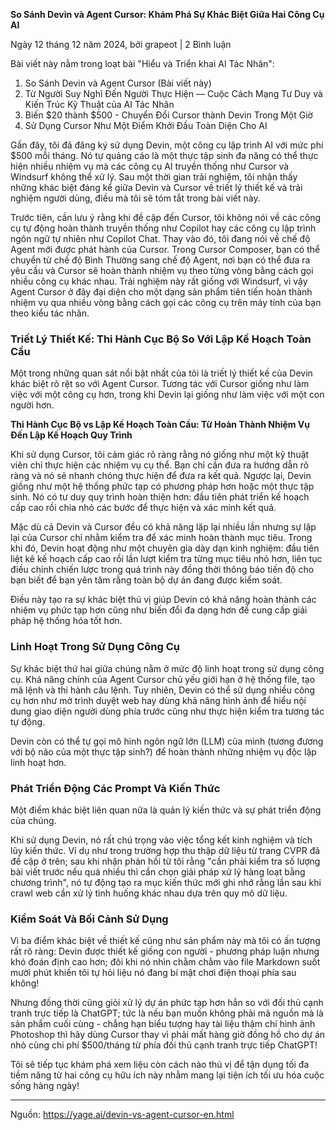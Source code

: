 **So Sánh Devin và Agent Cursor: Khám Phá Sự Khác Biệt Giữa Hai Công Cụ AI**

Ngày 12 tháng 12 năm 2024, bởi grapeot | 2 Bình luận

Bài viết này nằm trong loạt bài "Hiểu và Triển khai AI Tác Nhân":

1. So Sánh Devin và Agent Cursor (Bài viết này)
2. Từ Người Suy Nghĩ Đến Người Thực Hiện — Cuộc Cách Mạng Tư Duy và Kiến Trúc Kỹ Thuật của AI Tác Nhân
3. Biến $20 thành $500 - Chuyển Đổi Cursor thành Devin Trong Một Giờ
4. Sử Dụng Cursor Như Một Điểm Khởi Đầu Toàn Diện Cho AI

Gần đây, tôi đã đăng ký sử dụng Devin, một công cụ lập trình AI với mức phí $500 mỗi tháng. Nó tự quảng cáo là một thực tập sinh đa năng có thể thực hiện nhiều nhiệm vụ mà các công cụ AI truyền thống như Cursor và Windsurf không thể xử lý. Sau một thời gian trải nghiệm, tôi nhận thấy những khác biệt đáng kể giữa Devin và Cursor về triết lý thiết kế và trải nghiệm người dùng, điều mà tôi sẽ tóm tắt trong bài viết này.

Trước tiên, cần lưu ý rằng khi đề cập đến Cursor, tôi không nói về các công cụ tự động hoàn thành truyền thống như Copilot hay các công cụ lập trình ngôn ngữ tự nhiên như Copilot Chat. Thay vào đó, tôi đang nói về chế độ Agent mới được phát hành của Cursor. Trong Cursor Composer, bạn có thể chuyển từ chế độ Bình Thường sang chế độ Agent, nơi bạn có thể đưa ra yêu cầu và Cursor sẽ hoàn thành nhiệm vụ theo từng vòng bằng cách gọi nhiều công cụ khác nhau. Trải nghiệm này rất giống với Windsurf, vì vậy Agent Cursor ở đây đại diện cho một dạng sản phẩm tiên tiến hoàn thành nhiệm vụ qua nhiều vòng bằng cách gọi các công cụ trên máy tính của bạn theo kiểu tác nhân.

### Triết Lý Thiết Kế: Thi Hành Cục Bộ So Với Lập Kế Hoạch Toàn Cầu

Một trong những quan sát nổi bật nhất của tôi là triết lý thiết kế của Devin khác biệt rõ rệt so với Agent Cursor. Tương tác với Cursor giống như làm việc với một công cụ hơn, trong khi Devin lại giống như làm việc với một con người hơn.

**Thi Hành Cục Bộ vs Lập Kế Hoạch Toàn Cầu: Từ Hoàn Thành Nhiệm Vụ Đến Lập Kế Hoạch Quy Trình**

Khi sử dụng Cursor, tôi cảm giác rõ ràng rằng nó giống như một kỹ thuật viên chỉ thực hiện các nhiệm vụ cụ thể. Bạn chỉ cần đưa ra hướng dẫn rõ ràng và nó sẽ nhanh chóng thực hiện để đưa ra kết quả. Ngược lại, Devin giống như một hệ thống phức tạp có phương pháp hơn hoặc một thực tập sinh. Nó có tư duy quy trình hoàn thiện hơn: đầu tiên phát triển kế hoạch cấp cao rồi chia nhỏ các bước để thực hiện và xác minh kết quả.

Mặc dù cả Devin và Cursor đều có khả năng lặp lại nhiều lần nhưng sự lặp lại của Cursor chỉ nhằm kiểm tra để xác minh hoàn thành mục tiêu. Trong khi đó, Devin hoạt động như một chuyên gia dày dạn kinh nghiệm: đầu tiên liệt kê kế hoạch cấp cao rồi lần lượt kiểm tra từng mục tiêu nhỏ hơn, liên tục điều chỉnh chiến lược trong quá trình này đồng thời thông báo tiến độ cho bạn biết để bạn yên tâm rằng toàn bộ dự án đang được kiểm soát.

Điều này tạo ra sự khác biệt thú vị giúp Devin có khả năng hoàn thành các nhiệm vụ phức tạp hơn cũng như biến đổi đa dạng hơn để cung cấp giải pháp hệ thống hóa tốt hơn.

### Linh Hoạt Trong Sử Dụng Công Cụ

Sự khác biệt thứ hai giữa chúng nằm ở mức độ linh hoạt trong sử dụng công cụ. Khả năng chính của Agent Cursor chủ yếu giới hạn ở hệ thống file, tạo mã lệnh và thi hành câu lệnh. Tuy nhiên, Devin có thể sử dụng nhiều công cụ hơn như mở trình duyệt web hay dùng khả năng hình ảnh để hiểu nội dung giao diện người dùng phía trước cũng như thực hiện kiểm tra tương tác tự động.

Devin còn có thể tự gọi mô hình ngôn ngữ lớn (LLM) của mình (tương đương với bộ não của một thực tập sinh?) để hoàn thành những nhiệm vụ độc lập linh hoạt hơn.

### Phát Triển Động Các Prompt Và Kiến Thức

Một điểm khác biệt liên quan nữa là quản lý kiến thức và sự phát triển động của chúng.

Khi sử dụng Devin, nó rất chú trọng vào việc tổng kết kinh nghiệm và tích lũy kiến thức. Ví dụ như trong trường hợp thu thập dữ liệu từ trang CVPR đã đề cập ở trên; sau khi nhận phản hồi từ tôi rằng "cần phải kiểm tra số lượng bài viết trước nếu quá nhiều thì cần chọn giải pháp xử lý hàng loạt bằng chương trình", nó tự động tạo ra mục kiến thức mới ghi nhớ rằng lần sau khi crawl web cần xử lý tình huống khác nhau dựa trên quy mô dữ liệu.

### Kiểm Soát Và Bối Cảnh Sử Dụng

Vì ba điểm khác biệt về thiết kế cũng như sản phẩm này mà tôi có ấn tượng rất rõ ràng: Devin được thiết kế giống con người - phương pháp luận nhưng khó đoán định cao hơn; đôi khi nó nhìn chằm chằm vào file Markdown suốt mười phút khiến tôi tự hỏi liệu nó đang bí mật chơi điện thoại phía sau không!

Nhưng đồng thời cũng giỏi xử lý dự án phức tạp hơn hẳn so với đối thủ cạnh tranh trực tiếp là ChatGPT; tức là nếu bạn muốn không phải mã nguồn mà là sản phẩm cuối cùng - chẳng hạn biểu tượng hay tài liệu thậm chí hình ảnh Photoshop thì hãy dùng Cursor thay vì phải mất hàng giờ đồng hồ cho dự án nhỏ cùng chi phí $500/tháng từ phía đối thủ cạnh tranh trực tiếp ChatGPT!

Tôi sẽ tiếp tục khám phá xem liệu còn cách nào thú vị để tận dụng tối đa tiềm năng từ hai công cụ hữu ích này nhằm mang lại tiện ích tối ưu hóa cuộc sống hàng ngày!

--- 
Nguồn: https://yage.ai/devin-vs-agent-cursor-en.html
